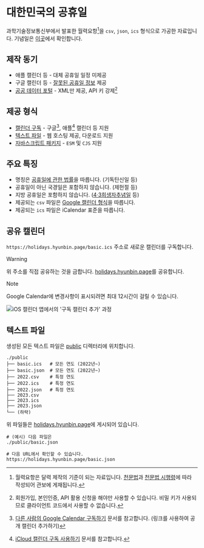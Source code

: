 # 대한민국의 공휴일

과학기술정보통신부에서 발표한 월력요항[^1]을 `csv`, `json`, `ics` 형식으로 가공한 자료입니다. 기념일은 [이곳]에서 확인합니다.

[^1]: 월력요항은 달력 제작의 기준이 되는 자료입니다. [천문법]과 [천문법 시행령]에 따라 작성되어 관보에 게재됩니다.

[천문법]: https://www.law.go.kr/%EB%B2%95%EB%A0%B9/%EC%B2%9C%EB%AC%B8%EB%B2%95
[천문법 시행령]: https://www.law.go.kr/%EB%B2%95%EB%A0%B9/%EC%B2%9C%EB%AC%B8%EB%B2%95%20%EC%8B%9C%ED%96%89%EB%A0%B9
[이곳]: ANNIVERSARIES.md

## 제작 동기

- 애플 캘린더 등 - 대체 공휴일 일정 미제공
- 구글 캘린더 등 - [잘못된 공휴일 정보] 제공
- [공공 데이터 포털] - XML만 제공, API 키 강제[^2]

[^2]: 회원가입, 본인인증, API 활용 신청을 해야만 사용할 수 있습니다. 비밀 키가 사용되므로 클라이언트 코드에서 사용할 수 없습니다.

[잘못된 공휴일 정보]: https://github.com/hyunbinseo/holidays-kr/discussions/8
[공공 데이터 포털]: https://www.data.go.kr/data/15012690/openapi.do

## 제공 형식

- [캘린더 구독] - 구글[^3], 애플[^4] 캘린더 등 지원
- [텍스트 파일] - 웹 호스팅 제공, 다운로드 지원
- [자바스크립트 패키지] - `ESM` 및 `CJS` 지원

[캘린더 구독]: #공유-캘린더
[텍스트 파일]: #텍스트-파일
[자바스크립트 패키지]: https://www.npmjs.com/package/@hyunbinseo/holidays-kr

[^3]: [다른 사람의 Google Calendar 구독하기] 문서를 참고합니다. (링크를 사용하여 공개 캘린더 추가하기)
[^4]: [iCloud 캘린더 구독 사용하기] 문서를 참고합니다.

[다른 사람의 Google Calendar 구독하기]: https://support.google.com/calendar/answer/37100?hl=ko
[iCloud 캘린더 구독 사용하기]: https://support.apple.com/ko-kr/HT202361

## 주요 특징

- 명칭은 [공휴일에 관한 법률]을 따릅니다. (기독탄신일 등)
- 공휴일이 아닌 국경일은 포함하지 않습니다. (제헌절 등)
- 지방 공휴일은 포함하지 않습니다. ([4·3희생자추념일] 등)
- 제공되는 `csv` 파일은 [Google 캘린더 형식]을 따릅니다.
- 제공되는 `ics` 파일은 iCalendar 표준을 따릅니다.

[공휴일에 관한 법률]: https://www.law.go.kr/LSW//lsInfoP.do?lsiSeq=233829
[4·3희생자추념일]: https://www.law.go.kr/LSW/ordinInfoP.do?ordinSeq=1342242
[Google 캘린더 형식]: https://support.google.com/calendar/answer/37118?hl=ko

## 공유 캘린더

`https://holidays.hyunbin.page/basic.ics` 주소로 새로운 캘린더를 구독합니다.

> [!WARNING]
> 위 주소를 직접 공유하는 것을 금합니다. [holidays.hyunbin.page]를 공유합니다.

[holidays.hyunbin.page]: https://holidays.hyunbin.page/

> [!NOTE]
> Google Calendar에 변경사항이 표시되려면 최대 12시간이 걸릴 수 있습니다.

![iOS 캘린더 앱에서의 '구독 캘린더 추가' 과정](https://github.com/hyunbinseo/holidays-kr/assets/47051820/e623cfd9-bf66-4ad0-ac5b-5a380f4ea2fe)

## 텍스트 파일

생성된 모든 텍스트 파일은 [public](/public) 디렉터리에 위치합니다.

```
./public
├── basic.ics   # 모든 연도 (2022년~)
├── basic.json  # 모든 연도 (2022년~)
├── 2022.csv    # 특정 연도
├── 2022.ics    # 특정 연도
├── 2022.json   # 특정 연도
├── 2023.csv
├── 2023.ics
├── 2023.json
└── (하략)
```

위 파일들은 [holidays.hyunbin.page]에 게시되어 있습니다.

```
# (예시) 다음 파일은
./public/basic.json

# 다음 URL에서 확인할 수 있습니다.
https://holidays.hyunbin.page/basic.json
```

